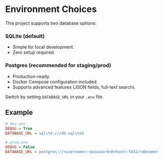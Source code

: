 # Environment Choices

This project supports two database options:

### SQLite (default)

- Simple for local development.
- Zero setup required.

### Postgres (recommended for staging/prod)

- Production-ready.
- Docker Compose configuration included.
- Supports advanced features (JSON fields, full-text search).

Switch by setting `DATABASE_URL` in your `.env` file.

## Example

```ini
# dev.env
DEBUG = True
DATABASE_URL = sqlite:///db.sqlite3

# prod.env
DEBUG = False
DATABASE_URL = postgres://<username>:<password>@<host>:5432/<dbname>
````
